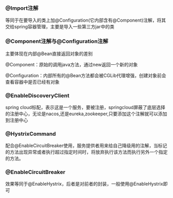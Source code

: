 ### @Import注解

等同于在要导入的类上加@Configuration(它内部含有@Component)注解，将其交给spring容器管理，主要是导入一些第三方jar中的类

### @Component注解与@Configuration注解

主要体现在内部@Bean直接返回对象的差别

@Component：原始的调用java方法，通过new返回一个新的对象

@Configuration：内部所有的@Bean方法都会被CGLib代理增强，创建对象前会查看容器中是否已经有对象

### @EnableDiscoveryClient

spring cloud标配，表示这是一个服务，要被注册，springcloud屏蔽了底层选择的注册中心，无论是nacos,还是eureka,zookeeper,只要添加这个注解就可以添加到注册中心

### @HystrixCommand

配合@EnableCircuitBreaker使用，服务提供者用来给自己降级用的注解，当标记的方法出现异常或者执行超过指定时间时，将放弃执行该方法而执行另外一个指定的方法。

### @EnableCircuitBreaker

效果等同于@EnableHystrix，后者是对前者的封装，一般使用@EnableHystrix即可